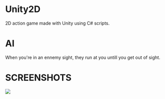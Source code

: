 # Unity2D
2D action game made with Unity using C# scripts.

# AI
When you're in an ennemy sight, they run at you untill you get out of sight.

# SCREENSHOTS

<img src="https://github.com/bluffs/Unity2D/blob/master/RPG/screen_RPG.png">
